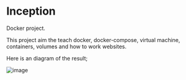 # Inception
Docker project.

This project aim the teach docker, docker-compose, virtual machine, containers, volumes and how to work websites. 

Here is an diagram of the result;

![image](https://github.com/TalhaAcikgoz/Inception/assets/89697506/712b95f9-6a09-4b82-b70e-43a56f564dfe)
